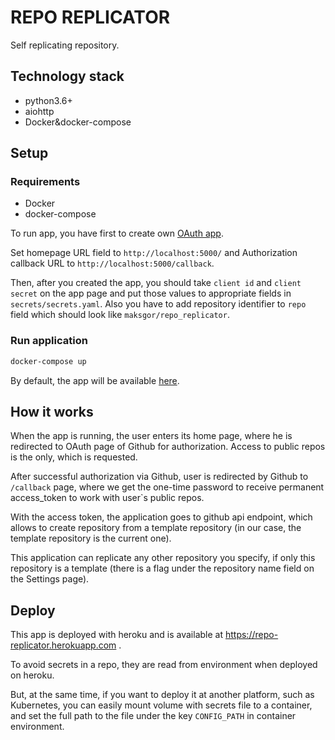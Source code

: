 # REPO REPLICATOR

Self replicating repository.

## Technology stack
- python3.6+
- aiohttp
- Docker&docker-compose

## Setup

### Requirements
- Docker
- docker-compose

To run app, you have first to create own [OAuth app](https://github.com/settings/developers).

Set homepage URL field to `http://localhost:5000/` and Authorization callback URL to 
`http://localhost:5000/callback`.

Then, after you created the app, you should take `client id` and `client secret`
 on the app page and put those values to appropriate fields in `secrets/secrets.yaml`.
Also you have to add repository identifier to `repo` field which should look like
`maksgor/repo_replicator`.

### Run application
```bash
docker-compose up
```
By default, the app will be available [here](http://localhost:5000).

## How it works

When the app is running, the user enters its home page, where he is redirected to
OAuth page of Github for authorization. Access to public repos is the only, which is
requested. 

After successful authorization via Github, user is redirected by Github to
`/callback` page, where we get the one-time password to receive permanent access_token to
work with user`s public repos.

With the access token, the application goes to github api endpoint, which allows
to create repository from a template repository (in our case, the template repository
is the current one).

This application can replicate any other repository you specify, if only this repository
is a template (there is a flag under the repository name field on the Settings page).

## Deploy

This app is deployed with heroku and is available at https://repo-replicator.herokuapp.com .

To avoid secrets in a repo, they are read from environment when
deployed on heroku.

But, at the same time, if you want to deploy it
at another platform, such as Kubernetes, you can easily mount volume with secrets
file to a container, and set the full path to the file under the key
`CONFIG_PATH` in container environment.